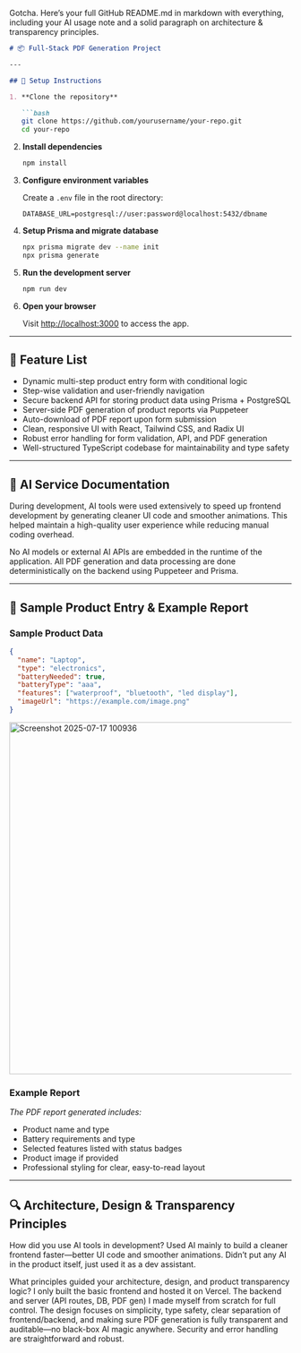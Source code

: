 Gotcha. Here’s your full GitHub README.md in markdown with everything, including your AI usage note and a solid paragraph on architecture & transparency principles.

````markdown
# 📦 Full-Stack PDF Generation Project

---

## 🚀 Setup Instructions

1. **Clone the repository**

   ```bash
   git clone https://github.com/yourusername/your-repo.git
   cd your-repo
````

2. **Install dependencies**

   ```bash
   npm install
   ```

3. **Configure environment variables**

   Create a `.env` file in the root directory:

   ```env
   DATABASE_URL=postgresql://user:password@localhost:5432/dbname
   ```

4. **Setup Prisma and migrate database**

   ```bash
   npx prisma migrate dev --name init
   npx prisma generate
   ```

5. **Run the development server**

   ```bash
   npm run dev
   ```

6. **Open your browser**

   Visit [http://localhost:3000](http://localhost:3000) to access the app.

---

## 🎯 Feature List

* Dynamic multi-step product entry form with conditional logic
* Step-wise validation and user-friendly navigation
* Secure backend API for storing product data using Prisma + PostgreSQL
* Server-side PDF generation of product reports via Puppeteer
* Auto-download of PDF report upon form submission
* Clean, responsive UI with React, Tailwind CSS, and Radix UI
* Robust error handling for form validation, API, and PDF generation
* Well-structured TypeScript codebase for maintainability and type safety

---

## 🤖 AI Service Documentation

During development, AI tools were used extensively to speed up frontend development by generating cleaner UI code and smoother animations. This helped maintain a high-quality user experience while reducing manual coding overhead.

No AI models or external AI APIs are embedded in the runtime of the application. All PDF generation and data processing are done deterministically on the backend using Puppeteer and Prisma.

---

## 📝 Sample Product Entry & Example Report

### Sample Product Data

```json
{
  "name": "Laptop",
  "type": "electronics",
  "batteryNeeded": true,
  "batteryType": "aaa",
  "features": ["waterproof", "bluetooth", "led display"],
  "imageUrl": "https://example.com/image.png"
}
```
<img width="711" height="629" alt="Screenshot 2025-07-17 100936" src="https://github.com/user-attachments/assets/ae72890a-9632-4546-83f5-3ca103850cec" />

### Example Report

*The PDF report generated includes:*

* Product name and type
* Battery requirements and type
* Selected features listed with status badges
* Product image if provided
* Professional styling for clear, easy-to-read layout

---

## 🔍 Architecture, Design & Transparency Principles

How did you use AI tools in development?
Used AI mainly to build a cleaner frontend faster—better UI code and smoother animations. Didn’t put any AI in the product itself, just used it as a dev assistant.

What principles guided your architecture, design, and product transparency logic?
I only built the basic frontend and hosted it on Vercel. The backend and server (API routes, DB, PDF gen) I made myself from scratch for full control. The design focuses on simplicity, type safety, clear separation of frontend/backend, and making sure PDF generation is fully transparent and auditable—no black-box AI magic anywhere. Security and error handling are straightforward and robust.


